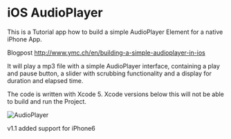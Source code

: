 iOS AudioPlayer
==============

This is a Tutorial app how to build a simple AudioPlayer Element for a native iPhone App.

Blogpost
http://www.ymc.ch/en/building-a-simple-audioplayer-in-ios

It will play a mp3 file with a simple AudioPlayer interface, containing a play and pause button, a slider with scrubbing functionality and a display for duration and elapsed time. 

The code is written with Xcode 5. Xcode versions below this will not be able to build and run the Project.

![AudioPlayer](http://www.ymc.ch/wp-content/uploads/2013/08/ios-audioplayer-template.png)

v1.1 added support for iPhone6
